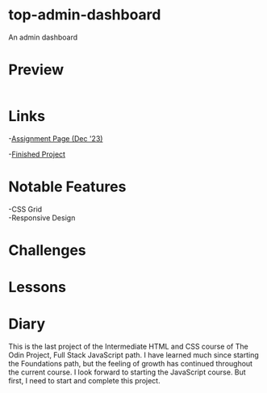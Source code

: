 # top-admin-dashboard
An admin dashboard

# Preview

<div align="center">
    <img src="">
</div>

# Links

-[Assignment Page (Dec '23)](https://www.theodinproject.com/lessons/node-path-intermediate-html-and-css-admin-dashboard)

-[Finished Project](https://erreurdesyntaxe.github.io/top-admin-dashboard/)

# Notable Features

-CSS Grid  
-Responsive Design  

# Challenges

# Lessons

# Diary

This is the last project of the Intermediate HTML and CSS course of The Odin
Project, Full Stack JavaScript path. I have learned much since starting the
Foundations path, but the feeling of growth has continued throughout the current
course. I look forward to starting the JavaScript course. But first, I need
to start and complete this project.  